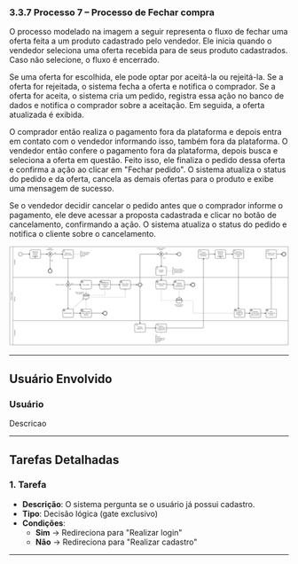 ### 3.3.7 Processo 7 – Processo de Fechar compra

O processo modelado na imagem a seguir representa o fluxo de fechar uma oferta feita a um produto cadastrado pelo vendedor. Ele inicia quando o vendedor seleciona uma oferta recebida para de seus produto cadastrados. Caso não selecione, o fluxo é encerrado. 

Se uma oferta for escolhida, ele pode optar por aceitá-la ou rejeitá-la. Se a oferta for rejeitada, o sistema fecha a oferta e notifica o comprador. Se a oferta for aceita, o sistema cria um pedido, registra essa ação no banco de dados e notifica o comprador sobre a aceitação. Em seguida, a oferta atualizada é exibida.

O comprador então realiza o pagamento fora da plataforma e depois entra em contato com o vendedor informando isso, também fora da plataforma. O vendedor então confere o pagamento fora da plataforma, depois busca e seleciona a oferta em questão. Feito isso, ele finaliza o pedido dessa oferta e confirma a ação ao clicar em "Fechar pedido". O sistema atualiza o status do pedido e da oferta, cancela as demais ofertas para o produto e exibe uma mensagem de sucesso.

Se o vendedor decidir cancelar o pedido antes que o comprador informe o pagamento, ele deve acessar a proposta cadastrada e clicar no botão de cancelamento, confirmando a ação. O sistema atualiza o status do pedido e notifica o cliente sobre o cancelamento.

![Processo de Fechar compra](../images/processo07-fechar-compra.png "Modelo BPMN do Processo 7.")

---

## **Usuário Envolvido**

### **Usuário**
Descricao

---

## **Tarefas Detalhadas**

### **1. Tarefa**
- **Descrição**: O sistema pergunta se o usuário já possui cadastro.
- **Tipo**: Decisão lógica (gate exclusivo)
- **Condições**:  
  - **Sim** → Redireciona para "Realizar login"  
  - **Não** → Redireciona para "Realizar cadastro"  

---
